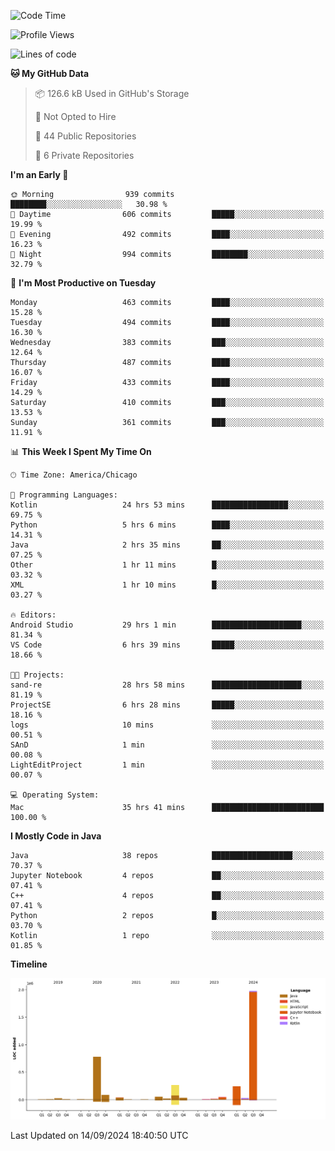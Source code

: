 <!--START_SECTION:waka-->
![Code Time](http://img.shields.io/badge/Code%20Time-613%20hrs%206%20mins-blue)

![Profile Views](http://img.shields.io/badge/Profile%20Views-4-blue)

![Lines of code](https://img.shields.io/badge/From%20Hello%20World%20I%27ve%20Written-3.6%20million%20lines%20of%20code-blue)

**🐱 My GitHub Data** 

> 📦 126.6 kB Used in GitHub's Storage 
 > 
> 🚫 Not Opted to Hire
 > 
> 📜 44 Public Repositories 
 > 
> 🔑 6 Private Repositories 
 > 
**I'm an Early 🐤** 

```text
🌞 Morning                939 commits         ████████░░░░░░░░░░░░░░░░░   30.98 % 
🌆 Daytime                606 commits         █████░░░░░░░░░░░░░░░░░░░░   19.99 % 
🌃 Evening                492 commits         ████░░░░░░░░░░░░░░░░░░░░░   16.23 % 
🌙 Night                  994 commits         ████████░░░░░░░░░░░░░░░░░   32.79 % 
```
📅 **I'm Most Productive on Tuesday** 

```text
Monday                   463 commits         ████░░░░░░░░░░░░░░░░░░░░░   15.28 % 
Tuesday                  494 commits         ████░░░░░░░░░░░░░░░░░░░░░   16.30 % 
Wednesday                383 commits         ███░░░░░░░░░░░░░░░░░░░░░░   12.64 % 
Thursday                 487 commits         ████░░░░░░░░░░░░░░░░░░░░░   16.07 % 
Friday                   433 commits         ████░░░░░░░░░░░░░░░░░░░░░   14.29 % 
Saturday                 410 commits         ███░░░░░░░░░░░░░░░░░░░░░░   13.53 % 
Sunday                   361 commits         ███░░░░░░░░░░░░░░░░░░░░░░   11.91 % 
```


📊 **This Week I Spent My Time On** 

```text
🕑︎ Time Zone: America/Chicago

💬 Programming Languages: 
Kotlin                   24 hrs 53 mins      █████████████████░░░░░░░░   69.75 % 
Python                   5 hrs 6 mins        ████░░░░░░░░░░░░░░░░░░░░░   14.31 % 
Java                     2 hrs 35 mins       ██░░░░░░░░░░░░░░░░░░░░░░░   07.25 % 
Other                    1 hr 11 mins        █░░░░░░░░░░░░░░░░░░░░░░░░   03.32 % 
XML                      1 hr 10 mins        █░░░░░░░░░░░░░░░░░░░░░░░░   03.27 % 

🔥 Editors: 
Android Studio           29 hrs 1 min        ████████████████████░░░░░   81.34 % 
VS Code                  6 hrs 39 mins       █████░░░░░░░░░░░░░░░░░░░░   18.66 % 

🐱‍💻 Projects: 
sand-re                  28 hrs 58 mins      ████████████████████░░░░░   81.19 % 
ProjectSE                6 hrs 28 mins       █████░░░░░░░░░░░░░░░░░░░░   18.16 % 
logs                     10 mins             ░░░░░░░░░░░░░░░░░░░░░░░░░   00.51 % 
SAnD                     1 min               ░░░░░░░░░░░░░░░░░░░░░░░░░   00.08 % 
LightEditProject         1 min               ░░░░░░░░░░░░░░░░░░░░░░░░░   00.07 % 

💻 Operating System: 
Mac                      35 hrs 41 mins      █████████████████████████   100.00 % 
```

**I Mostly Code in Java** 

```text
Java                     38 repos            ██████████████████░░░░░░░   70.37 % 
Jupyter Notebook         4 repos             ██░░░░░░░░░░░░░░░░░░░░░░░   07.41 % 
C++                      4 repos             ██░░░░░░░░░░░░░░░░░░░░░░░   07.41 % 
Python                   2 repos             █░░░░░░░░░░░░░░░░░░░░░░░░   03.70 % 
Kotlin                   1 repo              ░░░░░░░░░░░░░░░░░░░░░░░░░   01.85 % 
```



**Timeline**

![Lines of Code chart](https://raw.githubusercontent.com/phanijsp/phanijsp/main/assets/bar_graph.png)


 Last Updated on 14/09/2024 18:40:50 UTC
<!--END_SECTION:waka-->
